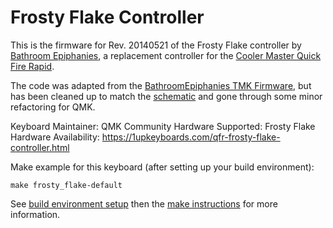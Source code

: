 Frosty Flake Controller
===

This is the firmware for Rev. 20140521 of the Frosty Flake controller by [Bathroom Epiphanies](http://bathroomepiphanies.com/controllers/), a replacement controller for the [Cooler Master Quick Fire Rapid](http://www.coolermaster.com/peripheral/keyboards/quickfirerapid/).

The code was adapted from the [BathroomEpiphanies TMK Firmware](https://github.com/BathroomEpiphanies/epiphanies_tmk_keyboard/tree/master/be_controllers), but has been cleaned up to match the [schematic](https://deskthority.net/wiki/File:Frosty_Flake_Schematics.pdf) and gone through some minor refactoring for QMK.

Keyboard Maintainer: QMK Community
Hardware Supported: Frosty Flake
Hardware Availability: https://1upkeyboards.com/qfr-frosty-flake-controller.html

Make example for this keyboard (after setting up your build environment):

    make frosty_flake-default

See [build environment setup](https://docs.qmk.fm/build_environment_setup.html) then the [make instructions](https://docs.qmk.fm/make_instructions.html) for more information.
